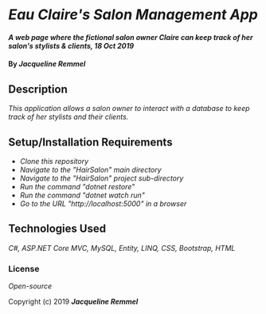 # _Eau Claire's Salon Management App_

#### _A web page where the fictional salon owner Claire can keep track of her salon's stylists & clients, 18 Oct 2019_

#### By _**Jacqueline Remmel**_

## Description

_This application allows a salon owner to interact with a database to keep track of her stylists and their clients._

## Setup/Installation Requirements

* _Clone this repository_
* _Navigate to the "HairSalon" main directory_
* _Navigate to the "HairSalon" project sub-directory_
* _Run the command "dotnet restore"_
* _Run the command "dotnet watch run"_
* _Go to the URL "http://localhost:5000" in a browser_

## Technologies Used

_C#, ASP.NET Core MVC, MySQL, Entity, LINQ, CSS, Bootstrap, HTML_

### License

*Open-source*

Copyright (c) 2019 **_Jacqueline Remmel_**